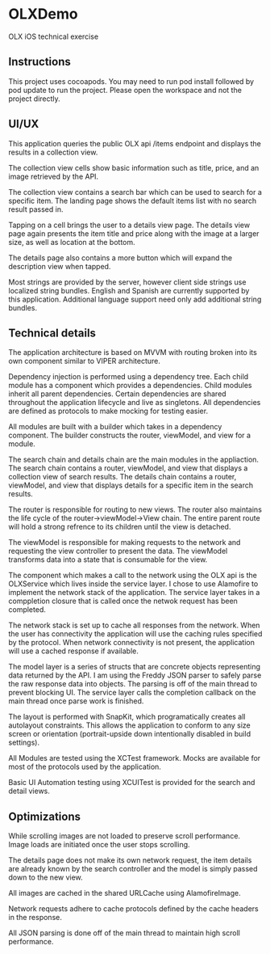 # OLXDemo
OLX iOS technical exercise

## Instructions
This project uses cocoapods. You may need to run pod install followed by pod update to run the project. Please open the workspace and not the project directly.

## UI/UX
This application queries the public OLX api /items endpoint and displays the results in a collection view.

The collection view cells show basic information such as title, price, and an image retrieved by the API.

The collection view contains a search bar which can be used to search for a specific item. The landing page shows the default items list with no search result passed in.

Tapping on a cell brings the user to a details view page. The details view page again presents the item title and price along with the image at a larger size, as well as location at the bottom. 

The details page also contains a more button which will expand the description view when tapped.

Most strings are provided by the server, however client side strings use localized string bundles. English and Spanish are currently supported by this application. Additional language support need only add additional string bundles.

## Technical details
The application architecture is based on MVVM with routing broken into its own component similar to VIPER architecture. 

Dependency injection is performed using a dependency tree. Each child module has a component which provides a dependencies. Child modules inherit all parent dependencies. Certain dependencies are shared throughout the application lifecycle and live as singletons. All dependencies are defined as protocols to make mocking for testing easier.

All modules are built with a builder which takes in a dependency component. The builder constructs the router, viewModel, and view for a module.

The search chain and details chain are the main modules in the appliaction. The search chain contains a router, viewModel, and view that displays a collection view of search results. The details chain contains a router, viewModel, and view that displays details for a specific item in the search results.

The router is responsible for routing to new views. The router also maintains the life cycle of the router->viewModel->View chain. The entire parent route will hold a strong refrence to its children until the view is detached.

The viewModel is responsible for making requests to the network and requesting the view controller to present the data. The viewModel transforms data into a state that is consumable for the view.

The component which makes a call to the network using the OLX api is the OLXService which lives inside the service layer. I chose to use Alamofire to implement the network stack of the application. The service layer takes in a comppletion closure that is called once the netwok request has been completed.

The network stack is set up to cache all responses from the network. When the user has connectivity the application will use the caching rules specified by the protocol. When network connectivity is not present, the application will use a cached response if available.

The model layer is a series of structs that are concrete objects representing data returned by the API. I am using the Freddy JSON parser to safely parse the raw response data into objects. The parsing is off of the main thread to prevent blocking UI. The service layer calls the completion callback on the main thread once parse work is finished.

The layout is performed with SnapKit, which programatically creates all autolayout constraints. This allows the application to conform to any size screen or orientation (portrait-upside down intentionally disabled in build settings).

All Modules are tested using the XCTest framework. Mocks are available for most of the protocols used by the application.

Basic UI Automation testing using XCUITest is provided for the search and detail views.

## Optimizations
While scrolling images are not loaded to preserve scroll performance. Image loads are initiated once the user stops scrolling.

The details page does not make its own network request, the item details are already known by the search controller and the model is simply passed down to the new view.

All images are cached in the shared URLCache using AlamofireImage.

Network requests adhere to cache protocols defined by the cache headers in the response.

All JSON parsing is done off of the main thread to maintain high scroll performance.
